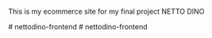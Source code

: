 This is my ecommerce site for my final project NETTO DINO 

#   n e t t o d i n o - f r o n t e n d  
 #   n e t t o d i n o - f r o n t e n d  
 